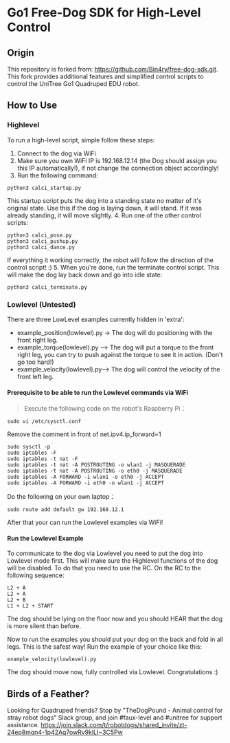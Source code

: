# Go1 Free-Dog SDK for High-Level Control

## Origin
This repository is forked from: https://github.com/Bin4ry/free-dog-sdk.git. This fork provides additional features and simplified control scripts to control the UniTree Go1 Quadruped EDU robot.


## How to Use

### Highlevel
To run a high-level script, simple follow these steps:

 1. Connect to the dog via WiFi
 2. Make sure you own WiFi IP is 192.168.12.14 (the Dog should assign you this IP automatically!), if not change the connection object accordingly!
 3. Run the following command:
```
python3 calci_startup.py
```
This startup script puts the dog into a standing state no matter of it's original state. Use this if the dog is laying down, it will stand. If it was already standing, it will move slightly.
 4. Run one of the other control scripts:
```
python3 calci_pose.py
python3 calci_pushup.py
python3 calci_dance.py
```
If everything it working correctly, the robot will follow the direction of the control script! :) 
5. When you're done, run the terminate control script. This will make the dog lay back down and go into idle state:
```
python3 calci_terminate.py
```


### Lowlevel (Untested)
There are three LowLevel examples currently hidden in 'extra':

 - example_position(lowlevel).py -> The dog will do positioning with the front right leg.
 - example_torque(lowlevel).py --> The dog will put a torque to the front right leg, you can try to push against the torque to see it in action. (Don't go too hard!)
 - example_velocity(lowlevel).py--> The dog will control the velocity of the front left leg.


#### Prerequisite to be able to run the Lowlevel commands via WiFi
> Execute the following code on the robot's Raspberry Pi：
```
sudo vi /etc/sysctl.conf
```
Remove the comment in front of net.ipv4.ip_forward=1
```
sudo sysctl -p
sudo iptables -F
sudo iptables -t nat -F
sudo iptables -t nat -A POSTROUTING -o wlan1 -j MASQUERADE
sudo iptables -t nat -A POSTROUTING -o eth0 -j MASQUERADE
sudo iptables -A FORWARD -i wlan1 -o eth0 -j ACCEPT
sudo iptables -A FORWARD -i eth0 -o wlan1 -j ACCEPT
```
Do the following on your own laptop：
```
sudo route add default gw 192.168.12.1
```

After that your can run the Lowlevel examples via WiFi!

#### Run the Lowlevel Example
To communicate to the dog via Lowlevel you need to put the dog into Lowlevel mode first. This will make sure the Highlevel functions of the dog will be disabled. To do that you need to use the RC. On the RC to the following sequence:

```
L2 + A
L2 + A
L2 + B
L1 + L2 + START
```

The dog should be lying on the floor now and you should HEAR that the dog is more silent than before.

Now to run the examples you should put your dog on the back and fold in all legs. This is the safest way!
Run the example of your choice like this:

```
example_velocity(lowlevel).py
```

The dog should move now, fully controlled via Lowlevel. Congratulations :)




## Birds of a Feather?
Looking for Quadruped friends? Stop by "TheDogPound - Animal control for stray robot dogs" Slack group, and join #faux-level and #unitree for support assistance.
https://join.slack.com/t/robotdogs/shared_invite/zt-24ep8mqn4-1p42Aq7owRv9klLI~3C5Pw